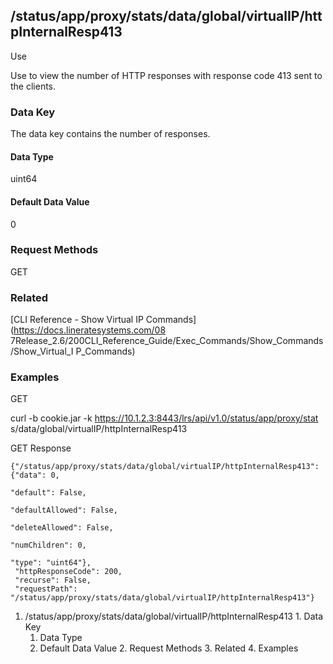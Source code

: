 ## /status/app/proxy/stats/data/global/virtualIP/httpInternalResp413

Use

Use to view the number of HTTP responses with response code 413 sent to the
clients.

### Data Key

The data key contains the number of responses.

#### Data Type

uint64

#### Default Data Value

0

### Request Methods

GET

### Related

[CLI Reference - Show Virtual IP Commands](https://docs.lineratesystems.com/08
7Release_2.6/200CLI_Reference_Guide/Exec_Commands/Show_Commands/Show_Virtual_I
P_Commands)

### Examples

GET

curl -b cookie.jar -k https://10.1.2.3:8443/lrs/api/v1.0/status/app/proxy/stat
s/data/global/virtualIP/httpInternalResp413

GET Response

    
    {"/status/app/proxy/stats/data/global/virtualIP/httpInternalResp413": {"data": 0,
                                                                            "default": False,
                                                                            "defaultAllowed": False,
                                                                            "deleteAllowed": False,
                                                                            "numChildren": 0,
                                                                            "type": "uint64"},
     "httpResponseCode": 200,
     "recurse": False,
     "requestPath": "/status/app/proxy/stats/data/global/virtualIP/httpInternalResp413"}
    

  1. /status/app/proxy/stats/data/global/virtualIP/httpInternalResp413
    1. Data Key
      1. Data Type
      2. Default Data Value
    2. Request Methods
    3. Related
    4. Examples

